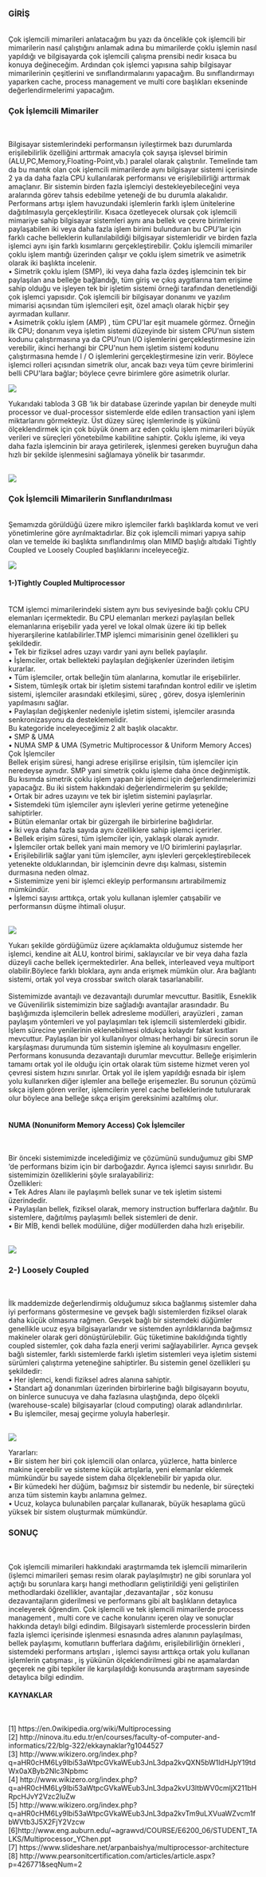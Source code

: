 
<h3>GİRİŞ</h3><br>
Çok işlemcili mimarileri anlatacağım bu yazı da öncelikle çok işlemcili bir mimarilerin nasıl çalıştığını anlamak adına bu mimarilerde çoklu işlemin nasıl yapıldığı ve bilgisayarda çok işlemcili çalışma prensibi nedir kısaca bu konuya değineceğim. Ardından çok işlemci yapısına sahip bilgisayar mimarilerinin çeşitlerini ve sınıflandırmalarını yapacağım. Bu sınıflandırmayı yaparken cache, process management ve multi core başlıkları ekseninde değerlendirmelerimi yapacağım.<br>
<h3>Çok İşlemcili Mimariler</h3><br> <p>
Bilgisayar sistemlerindeki performansın iyileştirmek bazı durumlarda erişilebilirlik özelliğini arttırmak amacıyla çok sayışa işlevsel birimin (ALU,PC,Memory,Floating-Point,vb.) paralel olarak çalıştırılır. Temelinde tam da bu mantık olan çok işlemcili mimarilerde aynı bilgisayar sistemi içerisinde 2 ya da daha fazla CPU kullanılarak performansı ve erişilebilirliği arttırmak amaçlanır. Bir sistemin birden fazla işlemciyi destekleyebileceğini veya aralarında görev tahsis edebilme yeteneği de bu durumla alakalıdır. Performans artışı işlem havuzundaki işlemlerin farklı işlem ünitelerine dağıtılmasıyla gerçekleştirilir. Kısaca özetleyecek olursak çok işlemcili mimariye sahip bilgisayar sistemleri aynı ana bellek ve çevre birimlerini paylaşabilen iki veya daha fazla işlem birimi bulunduran bu CPU’lar için farklı cache belleklerin kullanılabildiği bilgisayar sistemleridir ve birden fazla işlemci aynı işin farklı kısımlarını gerçekleştirebilir. Çoklu işlemcili mimariler çoklu işlem mantığı üzerinden çalışır ve çoklu işlem simetrik ve asimetrik olarak iki başlıkta incelenir.<br>
• Simetrik çoklu işlem (SMP), iki veya daha fazla özdeş işlemcinin tek bir paylaşılan ana belleğe bağlandığı, tüm giriş ve çıkış aygıtlarına tam erişime sahip olduğu ve işleyen tek bir işletim sistemi örneği tarafından denetlendiği çok işlemci yapısıdır. Çok işlemcili bir bilgisayar donanımı ve yazılım mimarisi açısından tüm işlemcileri eşit, özel amaçlı olarak hiçbir şey ayırmadan kullanır.<br> 
• Asimetrik çoklu işlem (AMP) , tüm CPU'lar eşit muamele görmez. Örneğin ilk CPU; donanım veya işletim sistemi düzeyinde bir sistem CPU’nun sistem kodunu çalıştırmasına ya da CPU’nun I/O işlemlerini gerçekleştirmesine izin verebilir, ikinci herhangi bir CPU'nun hem işletim sistemi kodunu çalıştırmasına hemde I / O işlemlerini gerçekleştirmesine izin verir. Böylece işlemci rolleri açısından simetrik olur, ancak bazı veya tüm çevre birimlerini belli CPU'lara bağlar; böylece çevre birimlere göre asimetrik olurlar.<br> </p>
<img src="https://raw.githubusercontent.com/KursatCAKAL/Posts_BackUp/master/%C3%87ok%20%C4%B0%C5%9Flemcili%20Mimariler%20(Multiprocessor%20Architecture)/7.png">
          <br><p>
Yukarıdaki tabloda 3 GB ‘lık bir database üzerinde yapılan bir deneyde multi processor ve dual-processor sistemlerde elde edilen transaction yani işlem miktarlarını görmekteyiz. Üst düzey süreç işlemlerinde iş yükünü ölçeklendirmek için çok büyük önem arz eden çoklu işlem mimarileri büyük verileri ve süreçleri yönetebilme kabilitine sahiptir. Çoklu işleme, iki veya daha fazla işlemcinin bir araya getirilerek, işlenmesi gereken buyruğun daha hızlı bir şekilde işlenmesini sağlamaya yönelik bir tasarımdır. <br>
          </p>
<br>

<img src="https://raw.githubusercontent.com/KursatCAKAL/Posts_BackUp/master/%C3%87ok%20%C4%B0%C5%9Flemcili%20Mimariler%20(Multiprocessor%20Architecture)/2-3-mix.png">
<p>
<h3>Çok İşlemcili Mimarilerin Sınıflandırılması</h3><br> 
Şemamızda görüldüğü üzere mikro işlemciler farklı başlıklarda komut ve veri yönetimlerine göre ayrılmaktadırlar. Biz çok işlemcili mimari yapıya sahip olan ve temelde iki başlıkta sınıflandırılmış olan MIMD başlığı altıdaki Tightly Coupled ve Loosely Coupled başlıklarını inceleyeceğiz.</p>
          <img src="https://raw.githubusercontent.com/KursatCAKAL/Posts_BackUp/master/%C3%87ok%20%C4%B0%C5%9Flemcili%20Mimariler%20(Multiprocessor%20Architecture)/3.png"><br>
          <p>
<h4>1-)Tightly Coupled Multiprocessor</h4><br>
TCM işlemci mimarilerindeki sistem aynı bus seviyesinde bağlı çoklu CPU elemanları içermektedir. Bu CPU elemanları merkezi paylaşılan bellek elemanlarına erişebilir yada yerel ve lokal olmak üzere iki tip bellek hiyerarşilerine katılabilirler.TMP işlemci mimarisinin genel özellikleri şu şekildedir. <br>
• Tek bir fiziksel adres uzayı vardır yani aynı bellek paylaşılır.<br>
• İşlemciler, ortak bellekteki paylaşılan değişkenler üzerinden iletişim kurarlar.<br>
• Tüm işlemciler, ortak belleğin tüm alanlarına, komutlar ile erişebilirler.<br>
• Sistem, tümleşik ortak bir işletim sistemi tarafından kontrol edilir ve işletim sistemi, işlemciler arasındaki etkileşimi, süreç , görev, dosya işlemlerinin yapılmasını sağlar.<br>
• Paylaşılan değişkenler nedeniyle işletim sistemi, işlemciler arasında senkronizasyonu da desteklemelidir.<br>
Bu kategoride inceleyeceğimiz 2 alt başlık olacaktır.<br>
• SMP & UMA<br>
• NUMA SMP & UMA (Symetric Multiprocessor & Uniform Memory Acces) Çok İşlemciler<br>
Bellek erişim süresi, hangi adrese erişilirse erişilsin, tüm işlemciler için neredeyse aynıdır. SMP yani simetrik çoklu işleme daha önce değinmiştik. Bu kısımda simetrik çoklu işlem yapan bir işlemci için değerlendirmelerimizi yapacağız. Bu iki sistem hakkındaki değerlendirmelerim şu şekilde;<br>
• Ortak bir adres uzayını ve tek bir işletim sistemini paylaşırlar.<br>
• Sistemdeki tüm işlemciler aynı işlevleri yerine getirme yeteneğine sahiptirler.<br>
• Bütün elemanlar ortak bir güzergah ile birbirlerine bağlıdırlar.<br>
• İki veya daha fazla sayıda aynı özelliklere sahip işlemci içerirler.<br>
• Bellek erişim süresi, tüm işlemciler için, yaklaşık olarak aynıdır.<br>
• İşlemciler ortak bellek yani main memory ve I/O birimlerini paylaşırlar.<br>
• Erişilebilirlik sağlar yani tüm işlemciler, aynı işlevleri gerçekleştirebilecek yetenekte olduklarından, bir işlemcinin devre dışı kalması, sistemin durmasına neden olmaz.<br>
• Sistemimize yeni bir işlemci ekleyip performansını artırabilmemiz mümkündür.<br>
• İşlemci sayısı arttıkça, ortak yolu kullanan işlemler çatışabilir ve performansın düşme ihtimali oluşur.<br></p><br>
<img src="https://raw.githubusercontent.com/KursatCAKAL/Posts_BackUp/master/%C3%87ok%20%C4%B0%C5%9Flemcili%20Mimariler%20(Multiprocessor%20Architecture)/4.png"><br> <p>
Yukarı şekilde gördüğümüz üzere açıklamakta olduğumuz sistemde her işlemci, kendine ait ALU, kontrol birimi, saklayıcılar ve bir veya daha fazla düzeyli cache bellek içermektedirler. Ana bellek, interleaved veya multiport olabilir.Böylece farklı bloklara, aynı anda erişmek mümkün olur. Ara bağlantı sistemi, ortak yol veya crossbar switch olarak tasarlanabilir. <br><br>
Sistemimizde avantajlı ve dezavantajlı durumlar mevcuttur. Basitlik, Esneklik ve Güvenilirlik sistemimizin bize sağladığı avantajlar arasındadır. Bu başlığımızda işlemcilerin bellek adresleme modülleri, arayüzleri , zaman paylaşım yöntemleri ve yol paylaşımları tek işlemcili sistemlerdeki gibidir. İşlem sürecine yenilerinin eklenebilmesi oldukça kolaydır fakat kısıtları mevcuttur. Paylaşılan bir yol kullanılıyor olması herhangi bir sürecin sorun ile karşılaşması durumunda tüm sistemin işlemine alı koyulmasını engeller. Performans konusunda dezavantajlı durumlar mevcuttur. Belleğe erişimlerin tamamı ortak yol ile olduğu için ortak olarak tüm sisteme hizmet veren yol çevresi sistem hızını sınırlar. Ortak yol ile işlem yapıldığı esnada bir işlem yolu kullanırken diğer işlemler ana belleğe erişemezler. Bu sorunun çözümü sıkça işlem gören veriler, işlemcilerin yerel cache belleklerinde tutulurarak olur böylece ana belleğe sıkça erişim gereksinimi azaltılmış olur. <br><br>
<h4>NUMA (Nonuniform Memory Access) Çok İşlemciler</h4><br> <p>
Bir önceki sistemimizde incelediğimiz ve çözümünü sunduğumuz gibi SMP ‘de performans bizim için bir darboğazdır. Ayrıca işlemci sayısı sınırlıdır. Bu sistemimizin özelliklerini şöyle sıralayabiliriz:<br>
Özellikleri:<br>
• Tek Adres Alanı ile paylaşımlı bellek sunar ve tek işletim sistemi üzerindedir.<br>
• Paylaşılan bellek, fiziksel olarak, memory instruction bufferlara dağıtılır. Bu sistemlere, dağıtılmış
paylaşımlı bellek sistemleri de denir.<br>
• Bir MİB, kendi bellek modülüne, diğer modüllerden daha hızlı erişebilir. <br> </p> <br> 
<img src="https://raw.githubusercontent.com/KursatCAKAL/Posts_BackUp/master/%C3%87ok%20%C4%B0%C5%9Flemcili%20Mimariler%20(Multiprocessor%20Architecture)/5.png"><br> <p>
<h3>2-) Loosely Coupled </h3><br> <p>
İlk maddemizde değerlendirmiş olduğumuz sıkıca bağlanmış sistemler daha iyi performans göstermesine ve gevşek bağlı sistemlerden fiziksel olarak daha küçük olmasına rağmen. Gevşek bağlı bir sistemdeki düğümler genellikle ucuz eşya bilgisayarlarıdır ve sistemden ayrıldıklarında bağımsız makineler olarak geri dönüştürülebilir. Güç tüketimine bakıldığında tightly coupled sistemler, çok daha fazla enerji verimi sağlayabilirler. Ayrıca gevşek bağlı sistemler, farklı sistemlerde farklı işletim sistemleri veya işletim sistemi sürümleri çalıştırma yeteneğine sahiptirler. Bu sistemin genel özellikleri şu şekildedir: <br>
• Her işlemci, kendi fiziksel adres alanına sahiptir. <br>
• Standart ağ donanımları üzerinden birbirlerine bağlı bilgisayarın boyutu, on binlerce sunucuya ve daha fazlasına ulaştığında, depo ölçekli (warehouse-scale) bilgisayarlar (cloud computing) olarak adlandırılırlar. <br>
• Bu işlemciler, mesaj geçirme yoluyla haberleşir.</p><br> <img src="https://raw.githubusercontent.com/KursatCAKAL/Posts_BackUp/master/%C3%87ok%20%C4%B0%C5%9Flemcili%20Mimariler%20(Multiprocessor%20Architecture)/6.png"> <br> <p>
Yararları: <br>
• Bir sistem her biri çok işlemcili olan onlarca, yüzlerce, hatta binlerce makine içerebilir ve sisteme küçük artışlarla, yeni elemanlar eklemek mümkündür bu sayede sistem daha ölçeklenebilir bir yapıda olur. <br>
• Bir kümedeki her düğüm, bağımsız bir sistemdir bu nedenle, bir süreçteki arıza tüm sistemin kaybı anlamına gelmez. <br>
• Ucuz, kolayca bulunabilen parçalar kullanarak, büyük hesaplama gücü yüksek bir sistem oluşturmak mümkündür.<br>
<h3>SONUÇ</h3><br><br>
Çok işlemcili mimarileri hakkındaki araştırmamda tek işlemcili mimarilerin (işlemci mimarileri şeması resim olarak paylaşılmıştır) ne gibi sorunlara yol açtığı bu sorunlara karşı hangi methodların geliştirildiği yeni geliştirilen methodlardaki özellikler, avantajlar ,dezavantajlar , söz konusu dezavantajların giderilmesi ve performans gibi alt başlıkların detaylıca inceleyerek öğrendim. Çok işlemcili ve tek işlemcili mimarilerde process management , multi core ve cache konularını içeren olay ve sonuçlar hakkında detaylı bilgi edindim. Bilgisayarlı sistemlerde processlerin birden fazla işlemci içerisinde işlenmesi esnasında adres alanının paylaşılması, bellek paylaşımı, komutların bufferlara dağılımı, erişilebilirliğin örnekleri , sistemdeki performans artışları , işlemci sayısı arttıkça ortak yolu kullanan işlemlerin çatışması , iş yükünün ölçeklendirilmesi gibi ne aşamalardan geçerek ne gibi tepkiler ile karşılaşıldığı konusunda araştırmam sayesinde detaylıca bilgi edindim.<br> </p>
<h4>KAYNAKLAR</h4><br> <p>
[1] https://en.0wikipedia.org/wiki/Multiprocessing <br>
[2] http://ninova.itu.edu.tr/en/courses/faculty-of-computer-and-informatics/22/blg-322/ekkaynaklar?g1044527 <br>
[3] http://www.wikizero.org/index.php?q=aHR0cHM6Ly9lbi53aWtpcGVkaWEub3JnL3dpa2kvQXN5bW1ldHJpY19tdWx0aXByb2Nlc3Npbmc <br>
[4] http://www.wikizero.org/index.php?q=aHR0cHM6Ly9lbi53aWtpcGVkaWEub3JnL3dpa2kvU3ltbWV0cmljX211bHRpcHJvY2Vzc2luZw <br>
[5] http://www.wikizero.org/index.php?q=aHR0cHM6Ly9lbi53aWtpcGVkaWEub3JnL3dpa2kvTm9uLXVuaWZvcm1fbWVtb3J5X2FjY2Vzcw <br>
[6]http://www.eng.auburn.edu/~agrawvd/COURSE/E6200_06/STUDENT_TALKS/Multiprocessor_YChen.ppt <br>
[7] https://www.slideshare.net/arpanbaishya/multiprocessor-architecture <br>
[8] http://www.pearsonitcertification.com/articles/article.aspx?p=426771&seqNum=2 <br> </p>

